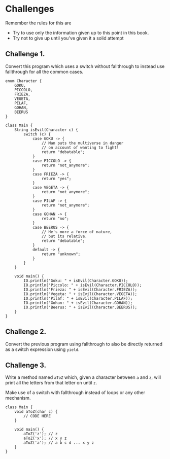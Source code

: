 # Challenges

Remember the rules for this are

- Try to use only the information given up to this point in this book.
- Try not to give up until you've given it a solid attempt

## Challenge 1.

Convert this program which uses a switch without fallthrough
to instead use fallthrough for all the common cases.

```java,editable
enum Character {
    GOKU,
    PICCOLO,
    FRIEZA,
    VEGETA,
    PILAF,
    GOHAN,
    BEERUS
}

class Main {
    String isEvil(Character c) {
        switch (c) {
            case GOKU -> {
                // Man puts the multiverse in danger
                // on account of wanting to fight!
                return "debatable";
            }
            case PICCOLO -> {
                return "not_anymore";
            }
            case FRIEZA -> {
                return "yes";
            }
            case VEGETA -> {
                return "not_anymore";
            }
            case PILAF -> {
                return "not_anymore";
            }
            case GOHAN -> {
                return "no";
            }
            case BEERUS -> {
                // He's more a force of nature,
                // but its relative.
                return "debatable";
            }
            default -> {
                return "unknown";
            }
        }
    }

    void main() {
        IO.println("Goku: " + isEvil(Character.GOKU));
        IO.println("Piccolo: " + isEvil(Character.PICCOLO));
        IO.println("Frieza: " + isEvil(Character.FRIEZA));
        IO.println("Vegeta: " + isEvil(Character.VEGETA));
        IO.println("Pilaf: " + isEvil(Character.PILAF));
        IO.println("Gohan: " + isEvil(Character.GOHAN));
        IO.println("Beerus: " + isEvil(Character.BEERUS));
    }
}
```

## Challenge 2.

Convert the previous program using fallthrough to also
be directly returned as a switch expression using `yield`.

## Challenge 3.

Write a method named `aToZ` which, given a character
between `a` and `z`, will print all the letters
from that letter on until `z`.

Make use of a switch with fallthrough instead of loops or any other mechanism.

```java,editable
class Main {
    void aToZ(char c) {
        // CODE HERE
    }

    void main() {
        aToZ('z'); // z
        aToZ('x'); // x y z
        aToZ('a'); // a b c d ... x y z
    }
}
```
